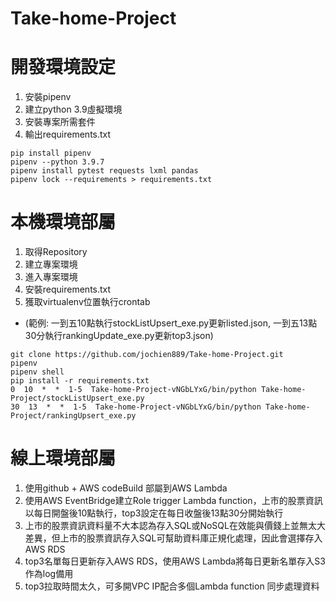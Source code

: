 # Take-home-Project

# 開發環境設定
1. 安裝pipenv
2. 建立python 3.9虛擬環境
3. 安裝專案所需套件
4. 輸出requirements.txt

``` shell
pip install pipenv 
pipenv --python 3.9.7
pipenv install pytest requests lxml pandas
pipenv lock --requirements > requirements.txt
```

# 本機環境部屬
1. 取得Repository
2. 建立專案環境
3. 進入專案環境
4. 安裝requirements.txt
5. 獲取virtualenv位置執行crontab
* (範例: 一到五10點執行stockListUpsert_exe.py更新listed.json, 一到五13點30分執行rankingUpdate_exe.py更新top3.json)

``` shell
git clone https://github.com/jochien889/Take-home-Project.git
pipenv 
pipenv shell
pip install -r requirements.txt
0  10  *  *  1-5  Take-home-Project-vNGbLYxG/bin/python Take-home-Project/stockListUpsert_exe.py
30  13  *  *  1-5  Take-home-Project-vNGbLYxG/bin/python Take-home-Project/rankingUpsert_exe.py
```

# 線上環境部屬
1. 使用github + AWS codeBuild 部屬到AWS Lambda
2. 使用AWS EventBridge建立Role trigger Lambda function，上市的股票資訊以每日開盤後10點執行，top3設定在每日收盤後13點30分開始執行
3. 上市的股票資訊資料量不大本認為存入SQL或NoSQL在效能與價錢上並無太大差異，但上市的股票資訊存入SQL可幫助資料庫正規化處理，因此會選擇存入AWS RDS
4. top3名單每日更新存入AWS RDS，使用AWS Lambda將每日更新名單存入S3作為log備用
5. top3拉取時間太久，可多開VPC IP配合多個Lambda function 同步處理資料
